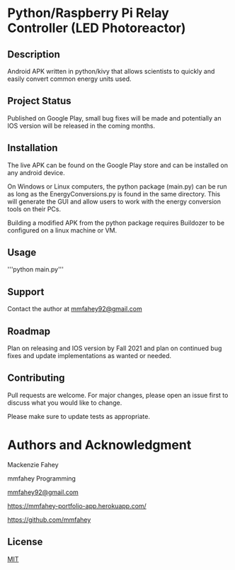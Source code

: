 # Python/Raspberry Pi Relay Controller (LED Photoreactor)

## Description
Android APK written in python/kivy that allows scientists to quickly and easily convert common energy units used.

## Project Status
Published on Google Play, small bug fixes will be made and potentially an IOS version will be released in the coming months.

## Installation
The live APK can be found on the Google Play store and can be installed on any android device.

On Windows or Linux computers, the python package (main.py) can be run as long as the EnergyConversions.py is found in the same directory. This will generate the GUI and allow users to work with the energy conversion tools on their PCs.

Building a modified APK from the python package requires Buildozer to be configured on a linux machine or VM.

## Usage

'''python main.py'''

## Support
Contact the author at mmfahey92@gmail.com

## Roadmap
Plan on releasing and IOS version by Fall 2021 and plan on continued bug fixes and update implementations as wanted or needed.

## Contributing
Pull requests are welcome. For major changes, please open an issue first to discuss what you would like to change.

Please make sure to update tests as appropriate.

# Authors and Acknowledgment
Mackenzie Fahey

mmfahey Programming

mmfahey92@gmail.com

https://mmfahey-portfolio-app.herokuapp.com/

https://github.com/mmfahey

## License
[MIT](https://choosealicense.com/licenses/mit/)